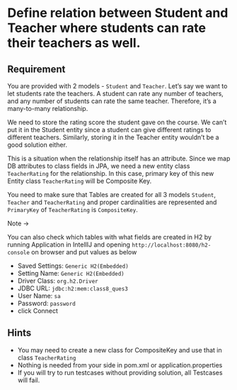 # Define relation between Student and Teacher where students can rate their teachers as well.

## Requirement

You are provided with 2 models - `Student` and `Teacher`. 
Let’s say we want to let students rate the teachers. A student can rate any number of teachers, and any number of students can rate the same teacher. Therefore, it’s a many-to-many relationship.

We need to store the rating score the student gave on the course. We can’t put it in the Student entity since a student can give different ratings to different teachers. Similarly, storing it in the Teacher entity wouldn’t be a good solution either.

This is a situation when the relationship itself has an attribute. Since we map DB attributes to class fields in JPA, we need a new entity class `TeacherRating` for the relationship. In this case, primary key of this new Entity class `TeacherRating` will be Composite Key.

You need to make sure that Tables are created for all 3 models `Student`, `Teacher` and `TeacherRating` and proper cardinalities are represented and `PrimaryKey` of `TeacherRating` is `CompositeKey`.

Note ->

You can also check which tables with what fields are created in H2 by running Application in IntellIJ and opening  `http://localhost:8080/h2-console` on browser and put values as below
 - Saved Settings: `Generic H2(Embedded)`
 - Setting Name: `Generic H2(Embedded)`
 - Driver Class: `org.h2.Driver`
 - JDBC URL: `jdbc:h2:mem:class8_ques3`
 - User Name: `sa`
 - Password: `password`
 - click Connect

## Hints

- You may need to create a new class for CompositeKey and use that in class `TeacherRating`
- Nothing is needed from your side in pom.xml or application.properties
- If you will try to run testcases without providing solution, all Testcases will fail.